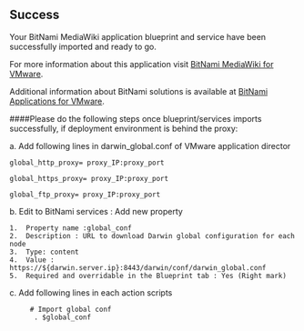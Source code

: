 [BitNami Applications for VMware]: http://bitnami.org/vmware "BitNami Applications for VMware"
[BitNami MediaWiki for VMware]: http://bitnami.org/vmware/mediawiki "BitNami MediaWiki for VMware"


## Success
Your BitNami MediaWiki application blueprint and service have been successfully imported and ready to go.

For more information about this application visit [BitNami MediaWiki for VMware].

Additional information about BitNami solutions is available at [BitNami Applications for VMware].

####Please do the following steps once blueprint/services imports successfully, if deployment environment is behind the proxy:

a.	Add following lines in darwin_global.conf of VMware application director 

  	global_http_proxy= proxy_IP:proxy_port
  
  	global_https_proxy= proxy_IP:proxy_port
  
  	global_ftp_proxy= proxy_IP:proxy_port

b.	Edit to BitNami services : Add new property 

  	1.	Property name :global_conf   
  	2.	Description : URL to download Darwin global configuration for each node  
  	3.	Type: content    	
  	4.	Value : https://${darwin.server.ip}:8443/darwin/conf/darwin_global.conf  	
  	5.	Required and overridable in the Blueprint tab : Yes (Right mark)

c.	Add following lines in each action scripts

 		 # Import global conf   
  		  . $global_conf
